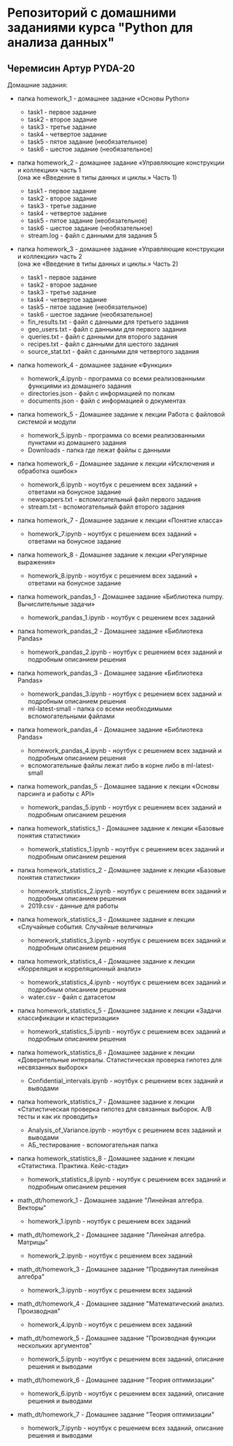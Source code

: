 # Репозиторий с домашними заданиями курса "Python для анализа данных"

## Черемисин Артур PYDA-20

Домашние задания:

* папка homework_1 - домашнее задание «Основы Python»
     * task1 - первое задание
     * task2 - второе задание
     * task3 - третье задание
     * task4 - четвертое задание
     * task5 - пятое задание (необязательное)
     * task6 - шестое задание (необязательное)

* папка homework_2 - домашнее задание «Управляющие конструкции и коллекции» часть 1  
(она же «Введение в типы данных и циклы.» Часть 1)
     * task1 - первое задание
     * task2 - второе задание
     * task3 - третье задание
     * task4 - четвертое задание
     * task5 - пятое задание (необязательное)
     * task6 - шестое задание (необязательное)
     * stream.log - файл с данными для задания 5
     
* папка homework_3 - домашнее задание «Управляющие конструкции и коллекции» часть 2  
(она же «Введение в типы данных и циклы.» Часть 2)
     * task1 - первое задание
     * task2 - второе задание
     * task3 - третье задание
     * task4 - четвертое задание
     * task5 - пятое задание (необязательное)
     * task6 - шестое задание (необязательное)
     * fin_results.txt - файл с данными для третьего задания
     * geo_users.txt - файл с данными для первого задания
     * queries.txt - файл с данными для второго задания
     * recipes.txt - файл с данными для шестого задания
     * source_stat.txt - файл с данными для четвертого задания
     
* папка homework_4 - домашнее задание «Функции» 
    * homework_4.ipynb - программа со всеми реализованными функциями из домашнего задания
    * directories.json - файл с информацией по полкам
    * documents.json - файл с информацией о документах
    
* папка homework_5 - Домашнее задание к лекции Работа с файловой системой и модули
    * homework_5.ipynb - программа со всеми реализованными пунктами из домашнего задания
    * Downloads - папка где лежат файлы с данными
    
* папка homework_6 - Домашнее задание к лекции «Исключения и обработка ошибок»
    * homework_6.ipynb - ноутбук с решением всех заданий + ответами на бонусное задание
    * newspapers.txt - вспомогательный файл первого задания
    * stream.txt - вспомогательный файл второго задания
    
* папка homework_7 - Домашнее задание к лекции «Понятие класса»
    * homework_7.ipynb - ноутбук с решением всех заданий + ответами на бонусное задание
    
* папка homework_8 - Домашнее задание к лекции «Регулярные выражения»
    * homework_8.ipynb - ноутбук с решением всех заданий + ответами на бонусное задание
    
* папка homework_pandas_1 - Домашнее задание «Библиотека numpy. Вычислительные задачи»
    * homework_pandas_1.ipynb - ноутбук с решением всех заданий
    
* папка homework_pandas_2 - Домашнее задание «Библиотека Pandas»
    * homework_pandas_2.ipynb - ноутбук с решением всех заданий и подробным описанием решения
    
* папка homework_pandas_3 - Домашнее задание «Библиотека Pandas»
    * homework_pandas_3.ipynb - ноутбук с решением всех заданий и подробным описанием решения
    * ml-latest-small - папка со всеми необходимыми вспомогательными файлами
    
* папка homework_pandas_4 - Домашнее задание «Библиотека Pandas»
    * homework_pandas_4.ipynb - ноутбук с решением всех заданий и подробным описанием решения
    * вспомогательные файлы лежат либо в корне либо в ml-latest-small
    
* папка homework_pandas_5 - Домашнее задание к лекции «Основы парсинга и работы с API»
    * homework_pandas_5.ipynb - ноутбук с решением всех заданий и подробным описанием решения
    
* папка homework_statistics_1 - Домашнее задание к лекции «Базовые понятия статистики»
    * homework_statistics_1.ipynb - ноутбук с решением всех заданий и подробным описанием решения

* папка homework_statistics_2 - Домашнее задание к лекции «Базовые понятия статистики»
    * homework_statistics_2.ipynb - ноутбук с решением всех заданий и подробным описанием решения
    * 2019.csv - данные для работы
    
* папка homework_statistics_3 - Домашнее задание к лекции «Случайные события. Случайные величины»
    * homework_statistics_3.ipynb - ноутбук с решением всех заданий и подробным описанием решения
    
* папка homework_statistics_4 - Домашнее задание к лекции «Корреляция и корреляционный анализ»
    * homework_statistics_4.ipynb - ноутбук с решением всех заданий и подробным описанием решения
    * water.csv - файл с датасетом
    
* папка homework_statistics_5 - Домашнее задание к лекции «Задачи классификации и кластеризации»
    * homework_statistics_5.ipynb - ноутбук с решением всех заданий и подробным описанием решения

* папка homework_statistics_6 - Домашнее задание к лекции «Доверительные интервалы. Статистическая проверка гипотез для несвязанных выборок»
    * Confidential_intervals.ipynb - ноутбук с решением всех заданий и выводами
    
* папка homework_statistics_7 - Домашнее задание к лекции «Статистическая проверка гипотез для связанных выборок. A/B тесты и как их проводить»
    * Analysis_of_Variance.ipynb - ноутбук с решением всех заданий и выводами
    * АБ_тестирование - вспомогательная папка
    
* папка homework_statistics_8 - Домашнее задание к лекции «Статистика. Практика. Кейс-стади»
    * homework_statistics_8.ipynb - ноутбук с решением всех заданий и подробным описанием решения

* math_dt/homework_1 - Домашнее задание "Линейная алгебра. Векторы"
    * homework_1.ipynb - ноутбук с решением всех заданий
    
* math_dt/homework_2 - Домашнее задание "Линейная алгебра. Матрицы"
    * homework_2.ipynb - ноутбук с решением всех заданий
    
* math_dt/homework_3 - Домашнее задание "Продвинутая линейная алгебра"
    * homework_3.ipynb - ноутбук с решением всех заданий

* math_dt/homework_4 - Домашнее задание "Математический анализ. Производная"
    * homework_4.ipynb - ноутбук с решением всех заданий
    
* math_dt/homework_5 - Домашнее задание "Производная функции нескольких аргументов"
    * homework_5.ipynb - ноутбук с решением всех заданий, описание решения и выводами

* math_dt/homework_6 - Домашнее задание "Теория оптимизации"
    * homework_6.ipynb - ноутбук с решением всех заданий, описание решения и выводами
    
* math_dt/homework_7 - Домашнее задание "Теория оптимизации"
    * homework_7.ipynb - ноутбук с решением всех заданий, описание решения и выводами